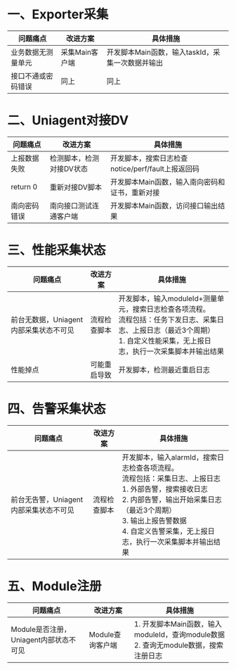 # 一、Exporter采集

| 问题痛点           | 改进方案       | 具体措施                                         |
| ------------------ | -------------- | ------------------------------------------------ |
| 业务数据无测量单元 | 采集Main客户端 | 开发脚本Main函数，输入taskId，采集一次数据并输出 |
| 接口不通或密码错误 | 同上           | 同上                                             |

# 二、Uniagent对接DV

| 问题痛点     | 改进方案                 | 具体措施                                          |
| ------------ | ------------------------ | ------------------------------------------------- |
| 上报数据失败 | 检测脚本，检测对接DV状态 | 开发脚本，搜索日志检查notice/perf/fault上报返回码 |
| return 0     | 重新对接DV脚本           | 开发脚本Main函数，输入南向密码和证书，重新对接    |
| 南向密码错误 | 南向接口测试连通客户端   | 开发脚本Main函数，访问接口输出结果                |


# 三、性能采集状态

| 问题痛点                               | 改进方案     | 具体措施                                                                                                                                                                              |
| -------------------------------------- | ------------ | ------------------------------------------------------------------------------------------------------------------------------------------------------------------------------------- |
| 前台无数据，Uniagent内部采集状态不可见 | 流程检查脚本 | 开发脚本，输入moduleId+测量单元，搜索日志检查各项流程。<br />流程包括：任务下发日志、采集日志、上报日志（最近3个周期）<br />1. 自定义性能采集，无上报日志，执行一次采集脚本并输出结果 |
| 性能掉点                               | 可能重启导致 | 开发脚本，检测最近重启日志                                                                                                                                                            |


# 四、告警采集状态

| 问题痛点                               | 改进方案     | 具体措施                                                                                                                                                                                                                                                 |
| -------------------------------------- | ------------ | -------------------------------------------------------------------------------------------------------------------------------------------------------------------------------------------------------------------------------------------------------- |
| 前台无告警，Uniagent内部采集状态不可见 | 流程检查脚本 | 开发脚本，输入alarmId，搜索日志检查各项流程。<br />流程包括：采集日志、上报日志<br />1. 外部告警，搜索接收日志<br />2. 内部告警，输出开始采集日志（最近3个周期）<br />3. 输出上报告警数据<br />4. 自定义告警采集，无上报日志，执行一次采集脚本并输出结果 |



# 五、Module注册

| 问题痛点                               | 改进方案         | 具体措施                                                                                 |
| -------------------------------------- | ---------------- | ---------------------------------------------------------------------------------------- |
| Module是否注册，Uniagent内部状态不可见 | Module查询客户端 | 1. 开发脚本Main函数，输入moduleId，查询module数据<br />2. 查询无module数据，搜索注册日志 |

